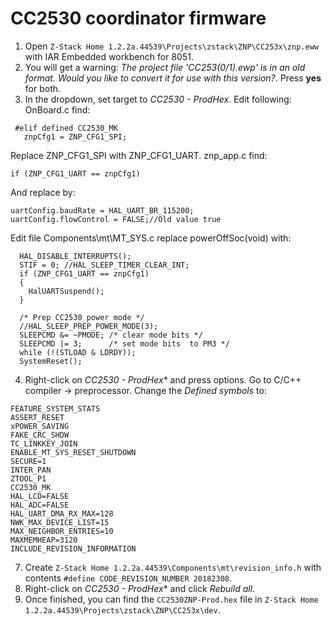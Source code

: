 # CC2530 coordinator firmware
1. Open `Z-Stack Home 1.2.2a.44539\Projects\zstack\ZNP\CC253x\znp.eww` with IAR Embedded workbench for 8051.
2. You will get a warning: *The project file 'CC253(0/1).ewp' is in an old format. Would you like to convert it for use with this version?*. Press **yes** for both.
3. In the dropdown, set target to *CC2530 - ProdHex*. Edit following:
OnBoard.c find:
```
 #elif defined CC2530_MK
   znpCfg1 = ZNP_CFG1_SPI;
```
Replace ZNP_CFG1_SPI with ZNP_CFG1_UART.
znp_app.c find:
```
if (ZNP_CFG1_UART == znpCfg1)
```
And replace by:
```
uartConfig.baudRate = HAL_UART_BR_115200;
uartConfig.flowControl = FALSE;//Old value true
```   
Edit file Components\mt\MT_SYS.c replace powerOffSoc(void) with:
```
  HAL_DISABLE_INTERRUPTS();
  STIF = 0; //HAL_SLEEP_TIMER_CLEAR_INT;
  if (ZNP_CFG1_UART == znpCfg1)
  {
    HalUARTSuspend();
  }

  /* Prep CC2530 power mode */
  //HAL_SLEEP_PREP_POWER_MODE(3);
  SLEEPCMD &= ~PMODE; /* clear mode bits */
  SLEEPCMD |= 3;      /* set mode bits  to PM3 */
  while (!(STLOAD & LDRDY));
  SystemReset();
```
4. Right-click on *CC2530 - ProdHex** and press options. Go to C/C++ compiler -> preprocessor. Change the *Defined symbols* to:
```
FEATURE_SYSTEM_STATS
ASSERT_RESET
xPOWER_SAVING
FAKE_CRC_SHDW
TC_LINKKEY_JOIN
ENABLE_MT_SYS_RESET_SHUTDOWN
SECURE=1
INTER_PAN
ZTOOL_P1
CC2530_MK
HAL_LCD=FALSE
HAL_ADC=FALSE
HAL_UART_DMA_RX_MAX=128
NWK_MAX_DEVICE_LIST=15
MAX_NEIGHBOR_ENTRIES=10
MAXMEMHEAP=3120
INCLUDE_REVISION_INFORMATION
```
7. Create `Z-Stack Home 1.2.2a.44539\Components\mt\revision_info.h` with contents `#define CODE_REVISION_NUMBER 20182308`.
8. Right-click on *CC2530 - ProdHex** and click *Rebuild all*.
9. Once finished, you can find the `CC2530ZNP-Prod.hex` file in `Z-Stack Home 1.2.2a.44539\Projects\zstack\ZNP\CC253x\dev`.

